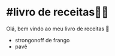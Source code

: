 # #livro de receitas:man_cook:

Olá, bem vindo ao meu livro de receitas :wave:

- strongonoff de frango
- pavê
